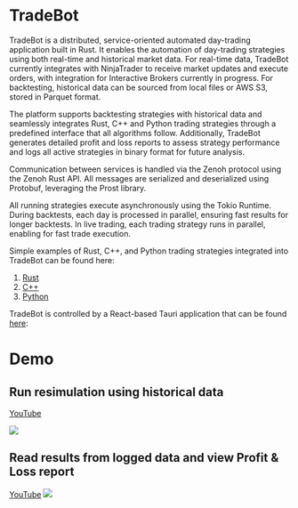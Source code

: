 # TradeBot
TradeBot is a distributed, service-oriented automated day-trading application built in Rust. It enables the automation of day-trading strategies using both real-time and historical market data. For real-time data, TradeBot currently integrates with NinjaTrader to receive market updates and execute orders, with integration for Interactive Brokers currently in progress. For backtesting, historical data can be sourced from local files or AWS S3, stored in Parquet format.

The platform supports backtesting strategies with historical data and seamlessly integrates Rust, C++ and Python trading strategies through a predefined interface that all algorithms follow. Additionally, TradeBot generates detailed profit and loss reports to assess strategy performance and logs all active strategies in binary format for future analysis.

Communication between services is handled via the Zenoh protocol using the Zenoh Rust API. All messages are serialized and deserialized using Protobuf, leveraging the Prost library.

All running strategies execute asynchronously using the Tokio Runtime. During backtests, each day is processed in parallel, ensuring fast results for longer backtests. In live trading, each trading strategy runs in parallel, enabling for fast trade execution.

Simple examples of Rust, C++, and Python trading strategies integrated into TradeBot can be found here:
1. [Rust](https://github.com/sayedrasheed/tradebot-rs/tree/master/algo-service/src/rust_algo)
2. [C++](https://github.com/sayedrasheed/cpp-algo-example)
3. [Python](https://github.com/sayedrasheed/py-algo-example)

TradeBot is controlled by a React-based Tauri application that can be found [here](https://github.com/sayedrasheed/tradebot-app):

# Demo
## Run resimulation using historical data
[YouTube](https://www.youtube.com/shorts/CoOf7fnGejE)

<img src='./videos/resim_demo.gif'>

## Read results from logged data and view Profit & Loss report
[YouTube](https://www.youtube.com/shorts/FK9qkTfclcQ)
<img src='./videos/read_from_log_demo.gif'>
